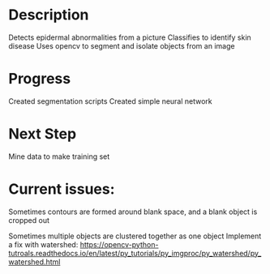 Description
===========
Detects epidermal abnormalities from a picture
Classifies to identify skin disease
Uses opencv to segment and isolate objects from an image

Progress
========
Created segmentation scripts
Created simple neural network

Next Step
=========
Mine data to make training set


Current issues:
==============
Sometimes contours are formed around blank space, and a blank object is cropped out

Sometimes multiple objects are clustered together as one object
Implement a fix with watershed: https://opencv-python-tutroals.readthedocs.io/en/latest/py_tutorials/py_imgproc/py_watershed/py_watershed.html